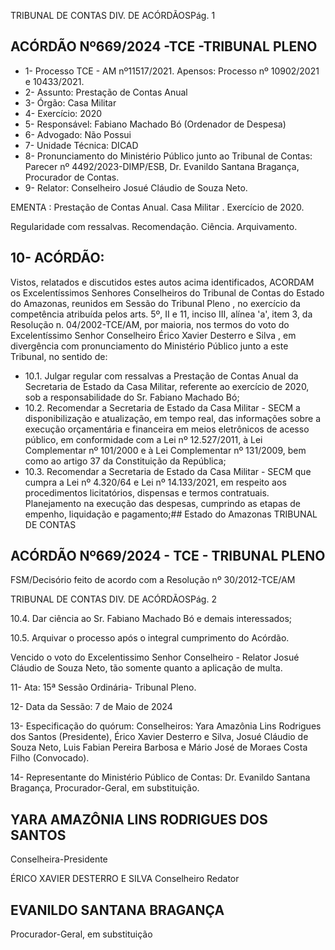 TRIBUNAL DE CONTAS DIV. DE ACÓRDÃOSPág. 1

## ACÓRDÃO Nº669/2024 -TCE -TRIBUNAL PLENO

- 1- Processo TCE - AM nº11517/2021. Apensos: Processo nº  10902/2021 e 10433/2021.
- 2- Assunto: Prestação de Contas Anual
- 3- Órgão: Casa Militar
- 4- Exercício: 2020
- 5- Responsável: Fabiano Machado Bó (Ordenador de Despesa)
- 6- Advogado: Não Possui
- 7- Unidade Técnica: DICAD
- 8- Pronunciamento  do  Ministério  Público  junto  ao  Tribunal  de  Contas: Parecer  nº 4492/2023-DIMP/ESB, Dr. Evanildo Santana Bragança, Procurador de Contas.
- 9- Relator: Conselheiro Josué Cláudio de Souza Neto.

EMENTA : Prestação de Contas Anual. Casa Militar . Exercício de 2020.

Regularidade com ressalvas. Recomendação. Ciência. Arquivamento.

## 10-  ACÓRDÃO:

Vistos, relatados e discutidos estes autos acima identificados, ACORDAM os Excelentíssimos Senhores Conselheiros do Tribunal de Contas do Estado do Amazonas, reunidos em Sessão do Tribunal Pleno , no exercício da competência atribuída pelos arts. 5º, II e 11, inciso III, alínea 'a', item 3, da Resolução n. 04/2002-TCE/AM, por maioria, nos termos do voto do Excelentíssimo Senhor Conselheiro Érico Xavier Desterro e Silva ,  em divergência com pronunciamento do Ministério Público junto a este Tribunal, no sentido de:

- 10.1. Julgar  regular  com  ressalvas a  Prestação  de  Contas  Anual  da Secretaria de Estado da Casa Militar, referente ao exercício de 2020, sob a responsabilidade do Sr. Fabiano Machado Bó;
- 10.2. Recomendar a Secretaria  de  Estado  da  Casa  Militar  -  SECM a disponibilização e atualização, em tempo real, das informações sobre a execução orçamentária e financeira em meios eletrônicos de acesso público, em  conformidade com a Lei nº 12.527/2011, à Lei Complementar nº 101/2000 e à Lei Complementar nº 131/2009, bem como ao artigo 37 da Constituição da República;
- 10.3. Recomendar a Secretaria  de  Estado  da  Casa  Militar  -  SECM que cumpra  a  Lei  nº  4.320/64  e  Lei  nº  14.133/2021,  em  respeito  aos procedimentos licitatórios, dispensas e termos contratuais. Planejamento  na  execução  das  despesas,  cumprindo  as  etapas  de empenho, liquidação e pagamento;## Estado do Amazonas TRIBUNAL DE CONTAS

## ACÓRDÃO Nº669/2024 - TCE - TRIBUNAL PLENO

FSM/Decisório feito de acordo com a Resolução nº 30/2012-TCE/AM

TRIBUNAL DE CONTAS DIV. DE ACÓRDÃOSPág. 2

10.4. Dar ciência ao Sr. Fabiano Machado Bó e demais interessados;

10.5. Arquivar o processo após o integral cumprimento do Acórdão.

Vencido  o voto do Excelentissimo Senhor Conselheiro - Relator Josué Cláudio de Souza Neto, tão  somente quanto a aplicação de multa.

11-  Ata: 15ª Sessão Ordinária- Tribunal Pleno.

12-  Data da Sessão: 7 de Maio de 2024

13-  Especificação do quórum: Conselheiros: Yara Amazônia Lins Rodrigues dos Santos (Presidente), Érico Xavier Desterro e Silva, Josué Cláudio de Souza Neto, Luis Fabian Pereira Barbosa e Mário José de Moraes Costa Filho (Convocado).

14-  Representante do Ministério Público de Contas: Dr. Evanildo Santana Bragança, Procurador-Geral, em substituição.

## YARA AMAZÔNIA LINS RODRIGUES DOS SANTOS

Conselheira-Presidente

ÉRICO XAVIER DESTERRO E SILVA Conselheiro Redator

## EVANILDO SANTANA BRAGANÇA

Procurador-Geral, em substituição